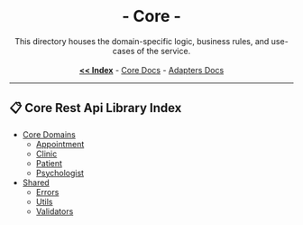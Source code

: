 <br/>
<p align="center">
  <h1 align="center"> - Core -</h3>

  <p align="center">
    This directory houses the domain-specific logic, business rules, and use-cases of the service.
    <br/>
    <br/>
    <a href="https://github.com/ItaloRAmaral/cliniccontrol/tree/main/docs"><strong><< Index</strong></a>
    -
    <a href="https://github.com/ItaloRAmaral/cliniccontrol/tree/main/docs/libs/core-rest-api/core">Core Docs</a>
    -
    <a href="https://github.com/ItaloRAmaral/cliniccontrol/tree/main/docs/libs/core-rest-api/adapters">Adapters Docs</a>
  </p>
</p>

---

## 📋 Core Rest Api Library Index

- [Core Domains](./domains/)
  - [Appointment](./domains/appointment.md)
  - [Clinic](./domains/clinic.md)
  - [Patient](./domains/patient.md)
  - [Psychologist](./domains/appointment.md)
- [Shared](./shared/)
  - [Errors](./shared/errors.md)
  - [Utils](./shared/utils.md)
  - [Validators](./shared/validators.md)
